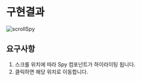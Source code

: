 # 구현결과

![scrollSpy](https://user-images.githubusercontent.com/50171003/128589331-e989fe20-8f23-4246-b5d2-a9f148db245a.gif)

## 요구사항

1. 스크롤 위치에 따라 Spy 컴포넌트가 하이라이팅 됩니다.
2. 클릭하면 해당 위치로 이동합니다.

